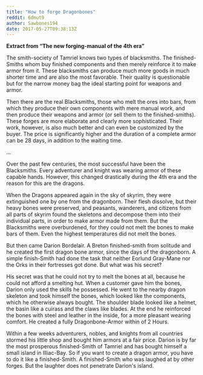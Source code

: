 ```yaml
---
title: "How to forge Dragonbones"
reddit: 6dmut9
author: Sawbones194
date: 2017-05-27T09:38:13Z
---
```


**Extract from “The new forging-manual of the 4th era”**

The smith-society of Tamriel knows two types of blacksmiths. The finished-Smiths whom buy finished components and then merely reinforce it to make armor from it. These blacksmiths can produce much more goods in much shorter time and are also the most favorable. Their quality is questionable but for the narrow money bag the ideal starting point for weapons and armor.

Then there are the real Blacksmiths, those who melt the ores into bars, from which they produce their own components with mere manual work, and then produce their weapons and armor (or sell them to the finished-smiths). These forges are more elaborate and clearly more sophisticated. Their work, however, is also much better and can even be customized by the buyer. The price is significantly higher and the duration of a complete armor can be 28 days, in addition to the waiting time.

...

Over the past few centuries, the most successful have been the Blacksmiths. Every adventurer and knight was wearing armor of these capable hands. However, this changed drastically during the 4th era and the reason for this are the dragons.

When the Dragons appeared again in the sky of skyrim, they were extinguished one by one from the dragonborn. Their flesh dissolve, but their heavy bones were preserved, and peasants, wanderers, and citizens from all parts of skyrim found the skeletons and decompose them into their individual parts, in order to make armor made from them. But the Blacksmiths were overburdened, for they could not melt the bones to make bars of them. Even the highest temperatures did not melt the bones.

But then came Darion Bordelair. A Breton finished-smith from solitude and he created the first dragon bone armor, since the days of the dragonborn. A simple finish-Smith had done the task that neither Eorlund Gray-Mane nor the Orks in their fortresses got done. But what was his secret?

His secret was that he could not try to melt the bones at all, because he could not afford a smelting hut. When a customer gave him the bones, Darion only used the skills he possessed. He went to the nearby dragon skeleton and took himself the bones, which looked like the components, which he otherwise always bought. The shoulder blade looked like a helmet, the basin like a cuirass and the claws like blades. At the end he reinforced the bones with steel and leather in the inside, for a more pleasant wearing comfort. He created a fully Dragonbone-Armor within of 2 Hours.

Within a few weeks adventurers, nobles, and knights from all countries stormed his little shop and bought him armors at a fair price. Darion is by far the most prosperous finished-Smith of Tamriel and has bought himself a small island in Illiac-Bay. So if you want to create a dragon armor, you have to do it like a finished-Smith. A finished-Smith who was laughed at by other forges. But the laughter does not penetrate Darion's island.
